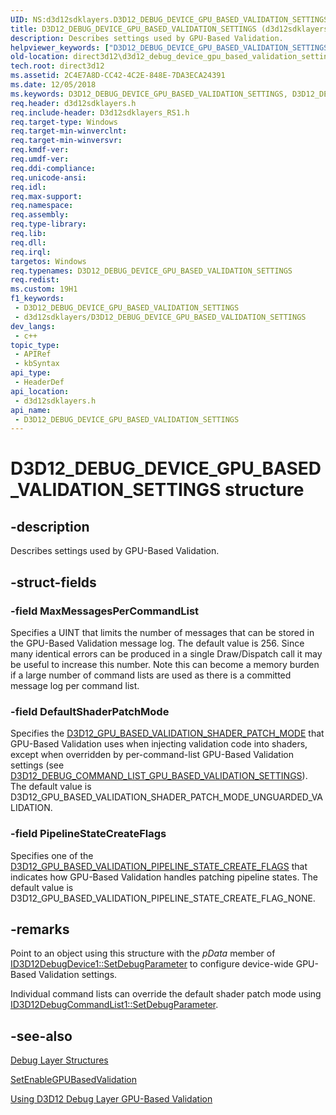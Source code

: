 ```yaml
---
UID: NS:d3d12sdklayers.D3D12_DEBUG_DEVICE_GPU_BASED_VALIDATION_SETTINGS
title: D3D12_DEBUG_DEVICE_GPU_BASED_VALIDATION_SETTINGS (d3d12sdklayers.h)
description: Describes settings used by GPU-Based Validation.
helpviewer_keywords: ["D3D12_DEBUG_DEVICE_GPU_BASED_VALIDATION_SETTINGS","D3D12_DEBUG_DEVICE_GPU_BASED_VALIDATION_SETTINGS structure","d3d12sdklayers/D3D12_DEBUG_DEVICE_GPU_BASED_VALIDATION_SETTINGS","direct3d12.d3d12_debug_device_gpu_based_validation_settings"]
old-location: direct3d12\d3d12_debug_device_gpu_based_validation_settings.htm
tech.root: direct3d12
ms.assetid: 2C4E7A8D-CC42-4C2E-848E-7DA3ECA24391
ms.date: 12/05/2018
ms.keywords: D3D12_DEBUG_DEVICE_GPU_BASED_VALIDATION_SETTINGS, D3D12_DEBUG_DEVICE_GPU_BASED_VALIDATION_SETTINGS structure, d3d12sdklayers/D3D12_DEBUG_DEVICE_GPU_BASED_VALIDATION_SETTINGS, direct3d12.d3d12_debug_device_gpu_based_validation_settings
req.header: d3d12sdklayers.h
req.include-header: D3d12sdklayers_RS1.h
req.target-type: Windows
req.target-min-winverclnt: 
req.target-min-winversvr: 
req.kmdf-ver: 
req.umdf-ver: 
req.ddi-compliance: 
req.unicode-ansi: 
req.idl: 
req.max-support: 
req.namespace: 
req.assembly: 
req.type-library: 
req.lib: 
req.dll: 
req.irql: 
targetos: Windows
req.typenames: D3D12_DEBUG_DEVICE_GPU_BASED_VALIDATION_SETTINGS
req.redist: 
ms.custom: 19H1
f1_keywords:
 - D3D12_DEBUG_DEVICE_GPU_BASED_VALIDATION_SETTINGS
 - d3d12sdklayers/D3D12_DEBUG_DEVICE_GPU_BASED_VALIDATION_SETTINGS
dev_langs:
 - c++
topic_type:
 - APIRef
 - kbSyntax
api_type:
 - HeaderDef
api_location:
 - d3d12sdklayers.h
api_name:
 - D3D12_DEBUG_DEVICE_GPU_BASED_VALIDATION_SETTINGS
---
```


# D3D12_DEBUG_DEVICE_GPU_BASED_VALIDATION_SETTINGS structure


## -description

Describes settings used by GPU-Based Validation.

## -struct-fields

### -field MaxMessagesPerCommandList

Specifies a UINT that limits the number of messages that can be stored in the GPU-Based Validation message log.  The default value is 256.  Since many identical errors can be produced in a single Draw/Dispatch call it may be useful to increase this number.  Note this can become a memory burden if a large number of command lists are used as there is a committed message log per command list.

### -field DefaultShaderPatchMode

Specifies the <a href="/windows/desktop/api/d3d12sdklayers/ne-d3d12sdklayers-d3d12_gpu_based_validation_shader_patch_mode">D3D12_GPU_BASED_VALIDATION_SHADER_PATCH_MODE</a> that GPU-Based Validation uses when injecting validation code into shaders, except when overridden by per-command-list GPU-Based Validation settings (see <a href="/windows/desktop/api/d3d12sdklayers/ns-d3d12sdklayers-d3d12_debug_command_list_gpu_based_validation_settings">D3D12_DEBUG_COMMAND_LIST_GPU_BASED_VALIDATION_SETTINGS</a>).  The default value is D3D12_GPU_BASED_VALIDATION_SHADER_PATCH_MODE_UNGUARDED_VALIDATION.

### -field PipelineStateCreateFlags

Specifies one of the <a href="/windows/desktop/api/d3d12sdklayers/ne-d3d12sdklayers-d3d12_gpu_based_validation_pipeline_state_create_flags">D3D12_GPU_BASED_VALIDATION_PIPELINE_STATE_CREATE_FLAGS</a> that indicates how GPU-Based Validation handles patching pipeline states.  The default value is D3D12_GPU_BASED_VALIDATION_PIPELINE_STATE_CREATE_FLAG_NONE.

## -remarks

Point to an object using this structure with the <i>pData</i> member of <a href="/windows/desktop/api/d3d12sdklayers/nf-d3d12sdklayers-id3d12debugdevice1-setdebugparameter">ID3D12DebugDevice1::SetDebugParameter</a> to configure device-wide GPU-Based Validation settings.  

Individual command lists can override the default shader patch mode using <a href="/windows/desktop/api/d3d12sdklayers/nf-d3d12sdklayers-id3d12debugcommandlist1-setdebugparameter">ID3D12DebugCommandList1::SetDebugParameter</a>.

## -see-also

<a href="/windows/desktop/direct3d12/direct3d-12-sdklayers-structures">Debug Layer Structures</a>



<a href="/windows/desktop/api/d3d12sdklayers/nf-d3d12sdklayers-id3d12debug1-setenablegpubasedvalidation">SetEnableGPUBasedValidation</a>



<a href="/windows/desktop/direct3d12/using-d3d12-debug-layer-gpu-based-validation">Using D3D12 Debug Layer GPU-Based Validation</a>